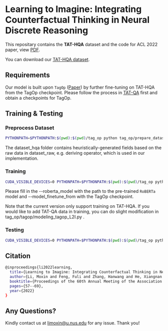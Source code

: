Learning to Imagine: Integrating Counterfactual Thinking in Neural Discrete Reasoning
====================

This repositary contains the **TAT-HQA** dataset and the code for ACL 2022 paper, view [PDF](https://aclanthology.org/2022.acl-long.5.pdf).

You can download our [TAT-HQA dataset](https://github.com/NExTplusplus/TAT-HQA/tree/master/dataset_raw).

## Requirements
Our model is built upon `TagOp` ([Paper](https://aclanthology.org/2021.acl-long.254.pdf)) by further fine-tuning on TAT-HQA from the TagOp checkpoint. Please follow the process in [TAT-QA](https://github.com/NExTplusplus/TAT-QA) first and obtain a checkpoints for TagOp. 

## Training & Testing

### Preprocess Dataset

```bash
PYTHONPATH=$PYTHONPATH:$(pwd):$(pwd)/tag_op python tag_op/prepare_dataset.py --input_path ./dataset_hqa/counter --output_dir tag_op/data_hqa/counter/roberta --encoder roberta --mode [train/dev]
```
The dataset_hqa folder contains heuristically-generated fields based on the raw data in dataset_raw, e.g. deriving operator, which is used in our implementation. 

### Training

```bash
CUDA_VISIBLE_DEVICES=0 PYTHONPATH=$PYTHONPATH:$(pwd):$(pwd)/tag_op python tag_op/trainer.py --data_dir tag_op/data_hqa/counter/roberta --save_dir tag_op/model_L2I --batch_size 32 --eval_batch_size 32 --max_epoch 50 --warmup 0.06 --optimizer adam --learning_rate 5e-5  --weight_decay 5e-5 --seed 1 --gradient_accumulation_steps 4 --bert_learning_rate 1.5e-6 --bert_weight_decay 0.01 --log_per_updates 100 --eps 1e-6  --encoder roberta --test_data_dir tag_op/data_hqa/counter/roberta/ --roberta_model dataset_tagop/roberta.large --model_finetune_from path_to_tagop_checkpoint
```

Please fill in the --roberta_model with the path to the pre-trained `RoBERTa` model and --model_finetune_from with the TagOp checkpoint. 

Note that the current version only support training on TAT-HQA. If you would like to add TAT-QA data in training, you can do slight modification in tag_op/tagop/modeling_tagop_L2I.py .

### Testing
```bash
CUDA_VISIBLE_DEVICES=0 PYTHONPATH=$PYTHONPATH:$(pwd):$(pwd)/tag_op python tag_op/predictor.py --data_dir tag_op/data_hqa/counter/roberta --save_dir tag_op/model_counter_ft_layer_3_self_1_share_1_seed_123 --eval_batch_size 32 --model_path tag_op/model_L2I --encoder roberta --test_data_dir tag_op/data_hqa/counter/ --roberta_model path_to_roberta_model 
```

## Citation 
```bash
@inproceedings{li2022learning,
  title={Learning to Imagine: Integrating Counterfactual Thinking in Neural Discrete Reasoning},
  author={Li, Moxin and Feng, Fuli and Zhang, Hanwang and He, Xiangnan and Zhu, Fengbin and Chua, Tat-Seng},
  booktitle={Proceedings of the 60th Annual Meeting of the Association for Computational Linguistics (Volume 1: Long Papers)},
  pages={57--69},
  year={2022}
}
```
## Any Questions? 
Kindly contact us at [limoxin@u.nus.edu](mailto:limoxin@u.nus.edu) for any issue. Thank you!





